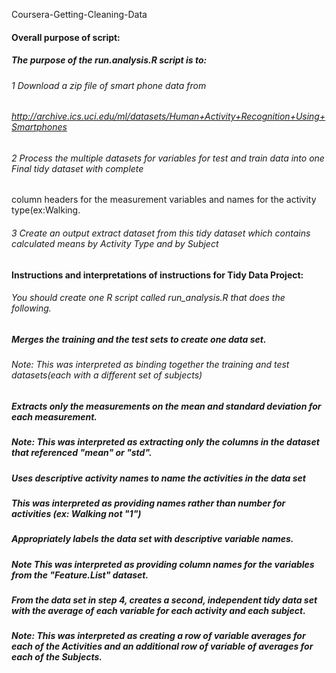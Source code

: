 Coursera-Getting-Cleaning-Data
#### Overall purpose of script:
##### The purpose of the run.analysis.R script is to:
###### 1 Download a zip file of smart phone data from 
###### http://archive.ics.uci.edu/ml/datasets/Human+Activity+Recognition+Using+Smartphones 
###### 2 Process the multiple datasets for variables for test and train data into one Final tidy dataset with complete
column headers for the measurement variables and names for the activity type(ex:Walking.
###### 3 Create an output extract dataset from this tidy dataset which contains calculated means by Activity Type and by Subject

#### Instructions and interpretations of instructions for Tidy Data Project:

###### You should create one R script called run_analysis.R that does the following. 
##### Merges the training and the test sets to create one data set.
######   Note: This was interpreted as binding together the training and test datasets(each with a different set of subjects)

##### Extracts only the measurements on the mean and standard deviation for each measurement. 
#####   Note: This was interpreted as extracting only the columns in the dataset that referenced "mean" or "std".

##### Uses descriptive activity names to name the activities in the data set
#####   This was interpreted as providing names rather than number for activities (ex: Walking not "1")

##### Appropriately labels the data set with descriptive variable names.
##### Note This was interpreted as providing column names for the variables from the "Feature.List" dataset.

##### From the data set in step 4, creates a second, independent tidy data set with the average of each variable for each activity and each subject.
##### Note: This was interpreted as creating a row of variable averages for each of the Activities and an additional row of variable of averages for each of the Subjects.

